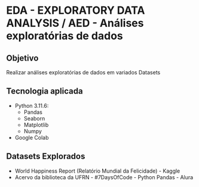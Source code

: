 # EDA - EXPLORATORY DATA ANALYSIS / AED - Análises exploratórias de dados

## Objetivo
Realizar análises exploratórias de dados em variados Datasets

## Tecnologia aplicada
* Python 3.11.6:
  *  Pandas
  * Seaborn
  * Matplotlib
  * Numpy
* Google Colab

## Datasets Explorados
* World Happiness Report (Relatório Mundial da Felicidade) - Kaggle
* Acervo da biblioteca da UFRN - #7DaysOfCode - Python Pandas - Alura
